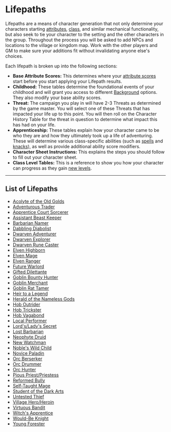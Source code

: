 # Lifepaths
Lifepaths are a means of character generation that not only determine your characters starting [attributes](CharacterCreation.md#the%20attributes), [class](Classes.md), and similar mechanical functionality, but also seek to tie your character to the setting and the other characters in the group.  Throughout the process you will be asked to add NPCs and locations to the village or kingdom map.  Work with the other players and GM to make sure your additions fit without invalidating anyone else's choices.

Each lifepath is broken up into the following sections:
- **Base Attribute Scores:** This determines where your [attribute scores](CharacterCreation.md#the%20attributes) start before you start applying your Lifepath results.
- **Childhood:** These tables determine the foundational events of your childhood and will grant you access to different [Background](optional/Background.md) options.  They also modify your base ability scores.
- **Threat:** The campaign you play in will have 2-3 Threats as determined by the game master.  You will select one of these Threats that has impacted your life up to this point.  You will then roll on the Character History Table for the threat in question to determine what impact this has had on your life.
- **Apprenticeship:** These tables explain how your character came to be who they are and how they ultimately took up a life of adventuring.  These will determine various class-specific abilities (such as [spells](Spells.md) and [knacks](Knacks.md)), as well as provide additional ability score modifiers.
- **Character Sheet Instructions:** This explains the steps you should follow to fill out your character sheet.
- **Class Level Tables:** This is a reference to show you how your character can progress as they gain [new levels](ExperienceAndLevels.md).

---
## List of Lifepaths
- [Acolyte of the Old Golds](AcolyteOfTheOldGods.md)
- [Adventurous Trader](AdventurousTrader.md)
- [Apprentice Court Sorcerer](ApprenticeCourtSorcerer.md)
- [Assistant Beast Keeper](AssistantBeastKeeper.md)
- [Barbarian Namer](BarbarianNamer.md)
- [Dabbling Diabolist](DabblingDiabolist.md)
- [Dwarven Adventurer](DwarvenAdventurer.md)
- [Dwarven Explorer](DwarvenExplorer.md)
- [Dwarven Rune Caster](DwarvenRuneCaster.md)
- [Elven Highborn](ElvenHighborn.md)
- [Elven Mage](ElvenMage.md)
- [Elven Ranger](ElvenRanger.md)
- [Future Warlord](FutureWarlord.md)
- [Gifted Dilettante](GiftedDilettante.md)
- [Goblin Bounty Hunter](GoblinBountyHunter.md)
- [Goblin Merchant](GoblinMerchant.md)
- [Goblin Rat Tamer](GoblinRatTamer.md)
- [Heir to a Legend](HeirToALegend.md)
- [Herald of the Nameless Gods](HeraldOfTheNamelessGods)
- [Hob Outrider](HobOutrider.md)
- [Hob Trickster](HobTrickster.md)
- [Hob Vagabond](HobVagabond.md)
- [Local Performer](LocalPerformer.md)
- [Lord's/Lady's Secret](LordsSecret.md)
- [Lost Barbarian](LostBarbarian.md)
- [Neophyte Druid](NeophyteDruid.md)
- [New Watchman](NewWatchman.md)
- [Noble's Wild Child](NobleWildChild.md)
- [Novice Paladin](NovicePaladin.md)
- [Orc Berserker](OrcBerserker.md)
- [Orc Drummer](OrcDrummer.md)
- [Orc Hunter](OrcHunter.md)
- [Pious Priest/Priestess](PiousPriest.md)
- [Reformed Bully](ReformedBully.md)
- [Self-Taught Mage](SelfTaughtMage.md)
- [Student of the Dark Arts](StudentOfTheDarkArts.md)
- [Untested Thief](UntestedThief.md)
- [Village Hero/Heroin](VillageHero.md)
- [Virtuous Bandit](VirtuousBandit.md)
- [Witch's Apprentice](WitchsApprentice.md)
- [Would-Be Knight](WouldBeKnight.md)
- [Young Forester](YoungForester.md)